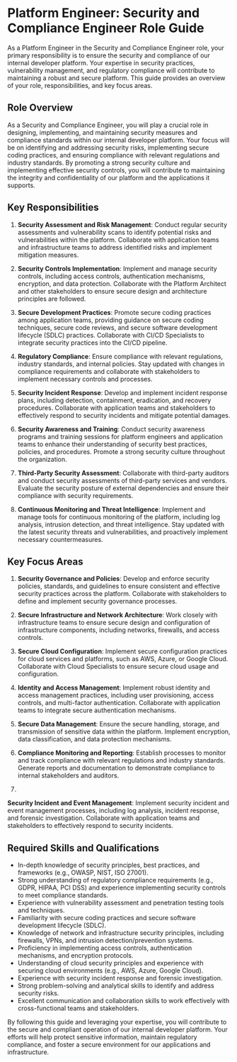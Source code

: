 # Platform Engineer: Security and Compliance Engineer Role Guide

As a Platform Engineer in the Security and Compliance Engineer role, your primary responsibility is to ensure the security and compliance of our internal developer platform. Your expertise in security practices, vulnerability management, and regulatory compliance will contribute to maintaining a robust and secure platform. This guide provides an overview of your role, responsibilities, and key focus areas.

## Role Overview

As a Security and Compliance Engineer, you will play a crucial role in designing, implementing, and maintaining security measures and compliance standards within our internal developer platform. Your focus will be on identifying and addressing security risks, implementing secure coding practices, and ensuring compliance with relevant regulations and industry standards. By promoting a strong security culture and implementing effective security controls, you will contribute to maintaining the integrity and confidentiality of our platform and the applications it supports.

## Key Responsibilities

1. **Security Assessment and Risk Management**: Conduct regular security assessments and vulnerability scans to identify potential risks and vulnerabilities within the platform. Collaborate with application teams and infrastructure teams to address identified risks and implement mitigation measures.

2. **Security Controls Implementation**: Implement and manage security controls, including access controls, authentication mechanisms, encryption, and data protection. Collaborate with the Platform Architect and other stakeholders to ensure secure design and architecture principles are followed.

3. **Secure Development Practices**: Promote secure coding practices among application teams, providing guidance on secure coding techniques, secure code reviews, and secure software development lifecycle (SDLC) practices. Collaborate with CI/CD Specialists to integrate security practices into the CI/CD pipeline.

4. **Regulatory Compliance**: Ensure compliance with relevant regulations, industry standards, and internal policies. Stay updated with changes in compliance requirements and collaborate with stakeholders to implement necessary controls and processes.

5. **Security Incident Response**: Develop and implement incident response plans, including detection, containment, eradication, and recovery procedures. Collaborate with application teams and stakeholders to effectively respond to security incidents and mitigate potential damages.

6. **Security Awareness and Training**: Conduct security awareness programs and training sessions for platform engineers and application teams to enhance their understanding of security best practices, policies, and procedures. Promote a strong security culture throughout the organization.

7. **Third-Party Security Assessment**: Collaborate with third-party auditors and conduct security assessments of third-party services and vendors. Evaluate the security posture of external dependencies and ensure their compliance with security requirements.

8. **Continuous Monitoring and Threat Intelligence**: Implement and manage tools for continuous monitoring of the platform, including log analysis, intrusion detection, and threat intelligence. Stay updated with the latest security threats and vulnerabilities, and proactively implement necessary countermeasures.

## Key Focus Areas

1. **Security Governance and Policies**: Develop and enforce security policies, standards, and guidelines to ensure consistent and effective security practices across the platform. Collaborate with stakeholders to define and implement security governance processes.

2. **Secure Infrastructure and Network Architecture**: Work closely with infrastructure teams to ensure secure design and configuration of infrastructure components, including networks, firewalls, and access controls.

3. **Secure Cloud Configuration**: Implement secure configuration practices for cloud services and platforms, such as AWS, Azure, or Google Cloud. Collaborate with Cloud Specialists to ensure secure cloud usage and configuration.

4. **Identity and Access Management**: Implement robust identity and access management practices, including user provisioning, access controls, and multi-factor authentication. Collaborate with application teams to integrate secure authentication mechanisms.

5. **Secure Data Management**: Ensure the secure handling, storage, and transmission of sensitive data within the platform. Implement encryption, data classification, and data protection mechanisms.

6. **Compliance Monitoring and Reporting**: Establish processes to monitor and track compliance with relevant regulations and industry standards. Generate reports and documentation to demonstrate compliance to internal stakeholders and auditors.

7.

 **Security Incident and Event Management**: Implement security incident and event management processes, including log analysis, incident response, and forensic investigation. Collaborate with application teams and stakeholders to effectively respond to security incidents.

## Required Skills and Qualifications

- In-depth knowledge of security principles, best practices, and frameworks (e.g., OWASP, NIST, ISO 27001).
- Strong understanding of regulatory compliance requirements (e.g., GDPR, HIPAA, PCI DSS) and experience implementing security controls to meet compliance standards.
- Experience with vulnerability assessment and penetration testing tools and techniques.
- Familiarity with secure coding practices and secure software development lifecycle (SDLC).
- Knowledge of network and infrastructure security principles, including firewalls, VPNs, and intrusion detection/prevention systems.
- Proficiency in implementing access controls, authentication mechanisms, and encryption protocols.
- Understanding of cloud security principles and experience with securing cloud environments (e.g., AWS, Azure, Google Cloud).
- Experience with security incident response and forensic investigation.
- Strong problem-solving and analytical skills to identify and address security risks.
- Excellent communication and collaboration skills to work effectively with cross-functional teams and stakeholders.

By following this guide and leveraging your expertise, you will contribute to the secure and compliant operation of our internal developer platform. Your efforts will help protect sensitive information, maintain regulatory compliance, and foster a secure environment for our applications and infrastructure.
